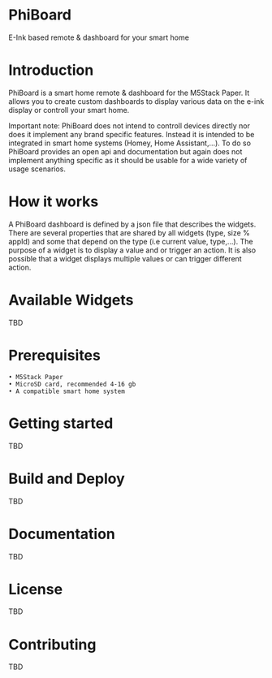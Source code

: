 # PhiBoard
E-Ink based remote &amp; dashboard for your smart home

# Introduction

PhiBoard is a smart home remote & dashboard for the M5Stack Paper. It allows you to create custom dashboards to display various data on the e-ink display or controll your smart home.

Important note: PhiBoard does not intend to controll devices directly nor does it implement any brand specific features. Instead it is intended to be integrated in smart home systems (Homey, Home Assistant,...). To do so PhiBoard provides an open api and documentation but again does not implement anything specific as it should be usable for a wide variety of usage scenarios.

# How it works

A PhiBoard dashboard is defined by a json file that describes the widgets. There are several properties that are shared by all widgets (type, size % appId) and some that depend on the type (i.e current value, type,...).
The purpose of a widget is to display a value and or trigger an action. It is also possible that a widget displays multiple values or can trigger different action.

# Available Widgets
TBD

# Prerequisites

	• M5Stack Paper
	• MicroSD card, recommended 4-16 gb
	• A compatible smart home system
  
# Getting started
TBD
# Build and Deploy
TBD
# Documentation
TBD
# License
TBD
# Contributing
TBD
